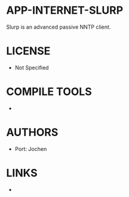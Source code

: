 APP-INTERNET-SLURP
==================

Slurp is an advanced passive NNTP client.

LICENSE
===============
* Not Specified

COMPILE TOOLS
===============
* 

AUTHORS
===============
* Port: Jochen

LINKS
===============
* 
